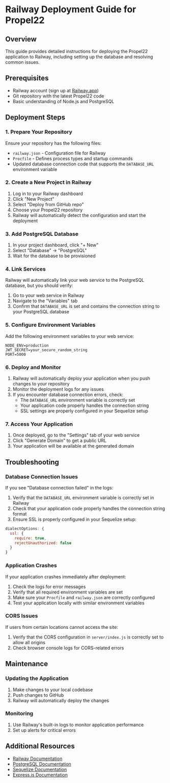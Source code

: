 # Railway Deployment Guide for Propel22

## Overview

This guide provides detailed instructions for deploying the Propel22 application to Railway, including setting up the database and resolving common issues.

## Prerequisites

- Railway account (sign up at [Railway.app](https://railway.app/))
- Git repository with the latest Propel22 code
- Basic understanding of Node.js and PostgreSQL

## Deployment Steps

### 1. Prepare Your Repository

Ensure your repository has the following files:

- `railway.json` - Configuration file for Railway
- `Procfile` - Defines process types and startup commands
- Updated database connection code that supports the `DATABASE_URL` environment variable

### 2. Create a New Project in Railway

1. Log in to your Railway dashboard
2. Click "New Project"
3. Select "Deploy from GitHub repo"
4. Choose your Propel22 repository
5. Railway will automatically detect the configuration and start the deployment

### 3. Add PostgreSQL Database

1. In your project dashboard, click "+ New"
2. Select "Database" → "PostgreSQL"
3. Wait for the database to be provisioned

### 4. Link Services

Railway will automatically link your web service to the PostgreSQL database, but you should verify:

1. Go to your web service in Railway
2. Navigate to the "Variables" tab
3. Confirm that `DATABASE_URL` is set and contains the connection string to your PostgreSQL database

### 5. Configure Environment Variables

Add the following environment variables to your web service:

```
NODE_ENV=production
JWT_SECRET=your_secure_random_string
PORT=5000
```

### 6. Deploy and Monitor

1. Railway will automatically deploy your application when you push changes to your repository
2. Monitor the deployment logs for any issues
3. If you encounter database connection errors, check:
   - The `DATABASE_URL` environment variable is correctly set
   - Your application code properly handles the connection string
   - SSL settings are properly configured in your Sequelize setup

### 7. Access Your Application

1. Once deployed, go to the "Settings" tab of your web service
2. Click "Generate Domain" to get a public URL
3. Your application will be available at the generated domain

## Troubleshooting

### Database Connection Issues

If you see "Database connection failed" in the logs:

1. Verify that the `DATABASE_URL` environment variable is correctly set in Railway
2. Check that your application code properly handles the connection string format
3. Ensure SSL is properly configured in your Sequelize setup:

```javascript
dialectOptions: {
  ssl: {
    require: true,
    rejectUnauthorized: false
  }
}
```

### Application Crashes

If your application crashes immediately after deployment:

1. Check the logs for error messages
2. Verify that all required environment variables are set
3. Make sure your `Procfile` and `railway.json` are correctly configured
4. Test your application locally with similar environment variables

### CORS Issues

If users from certain locations cannot access the site:

1. Verify that the CORS configuration in `server/index.js` is correctly set to allow all origins
2. Check browser console logs for CORS-related errors

## Maintenance

### Updating the Application

1. Make changes to your local codebase
2. Push changes to GitHub
3. Railway will automatically deploy the changes

### Monitoring

1. Use Railway's built-in logs to monitor application performance
2. Set up alerts for critical errors

## Additional Resources

- [Railway Documentation](https://docs.railway.app/)
- [PostgreSQL Documentation](https://www.postgresql.org/docs/)
- [Sequelize Documentation](https://sequelize.org/master/)
- [Express.js Documentation](https://expressjs.com/)